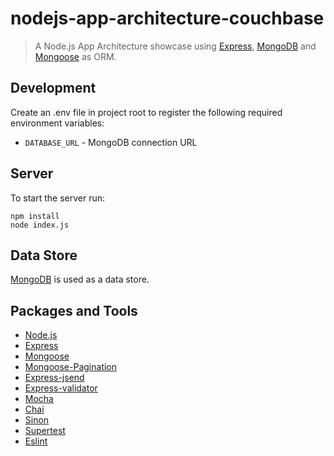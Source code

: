 # nodejs-app-architecture-couchbase

> A Node.js App Architecture showcase using [Express](https://www.npmjs.com/package/express), [MongoDB](https://www.mongodb.com/) and [Mongoose](http://mongoosejs.com/) as ORM.

## Development

Create an .env file in project root to register the following required environment variables:
  - `DATABASE_URL` - MongoDB connection URL

## Server

To start the server run:
```shell
npm install
node index.js
```

## Data Store

[MongoDB](https://www.mongodb.com/) is used as a data store.

## Packages and Tools

  - [Node.js](https://nodejs.org/en/)
  - [Express](https://www.npmjs.com/package/express)
  - [Mongoose](http://mongoosejs.com/)
  - [Mongoose-Pagination](https://github.com/edwardhotchkiss/mongoose-paginate)
  - [Express-jsend](https://www.npmjs.com/package/express-jsend)
  - [Express-validator](https://github.com/ctavan/express-validator)
  - [Mocha](https://www.npmjs.com/package/mocha)
  - [Chai](https://www.npmjs.com/package/chai)
  - [Sinon](https://www.npmjs.com/package/sinon)
  - [Supertest](https://github.com/visionmedia/supertest)
  - [Eslint](https://www.npmjs.com/package/eslint)

